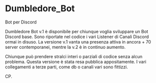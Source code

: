 # Dumbledore_Bot
Bot per Discord

Dumbledore Bot v.1 è disponibile per chiunque voglia sviluppare un Bot Discord base.
Sono riportate nel codice i vari Listener di Canali Discord ormai in disuso. La versione v.1 vanta una presenza attiva in ancora + 70 server contemporanei, mentre la v.2 è in continuo aumento.

Chiunque può prendere stralci interi o parziali di codice senza alcun problema. Questa versione è stata resa pubblica appositamente.
I vari collegamenti a terze parti, come db o canali vari sono fittizzi.

CP.
